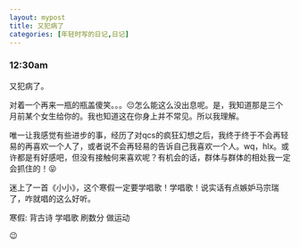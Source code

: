 ```yaml
---
layout: mypost
title: 又犯病了
categories: [年轻时写的日记,日记]
---
```

### 12:30am

又犯病了。

对着一个再来一瓶的瓶盖傻笑。。。😔怎么能这么没出息呢。是，我知道那是三个月前某个女生给你的。我也知道这在你身上并不常见。所以我理解。

唯一让我感觉有些进步的事，经历了对qcs的疯狂幻想之后，我终于终于不会再轻易的再喜欢一个人了，或者说不会再轻易的告诉自己我喜欢一个人。wq，hlx。或许都是有好感吧，但没有接触何来喜欢呢？有机会的话，群体与群体的相处我一定会抓住的！😝

迷上了一首《小小》，这个寒假一定要学唱歌！学唱歌！说实话有点嫉妒马宗瑞了，咋就唱的这么好听。

寒假: 背古诗 学唱歌 刷数分 做运动

😉

